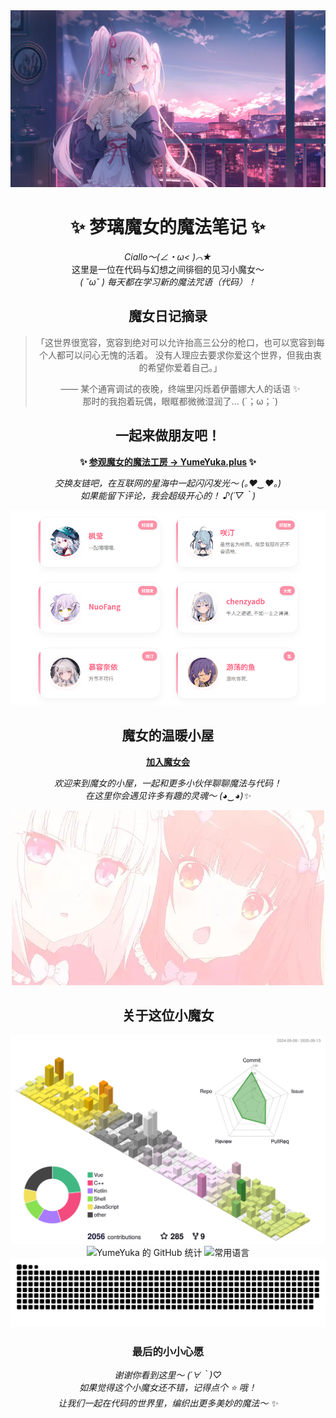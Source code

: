<div align="center">
  <img src="./img/0.jpg" alt="横幅图片" />
</div>

<div align="center">

# ✨ 梦璃魔女的魔法笔记 ✨

*Ciallo～(∠・ω< )⌒★*  
这里是一位在代码与幻想之间徘徊的见习小魔女～  
*( ˘ω˘ ) 每天都在学习新的魔法咒语（代码）！*

## 魔女日记摘录

> 「这世界很宽容，宽容到绝对可以允许抬高三公分的枪口，也可以宽容到每个人都可以问心无愧的活着。
> 没有人理应去要求你爱这个世界，但我由衷的希望你爱着自己。」
>
> —— 某个通宵调试的夜晚，终端里闪烁着伊蕾娜大人的话语 ✨  
> 那时的我抱着玩偶，眼眶都微微湿润了... (´；ω；`)

## 一起来做朋友吧！

**✨ [参观魔女的魔法工房 → YumeYuka.plus](https://YumeYuka.plus) ✨**

*交换友链吧，在互联网的星海中一起闪闪发光～ (｡♥‿♥｡)  
如果能留下评论，我会超级开心的！ ♪(´▽｀)*

![friends](./friends_layout.png)

## 魔女的温暖小屋

**[加入魔女会](https://join.oom-wg.dev)**

*欢迎来到魔女的小屋，一起和更多小伙伴聊聊魔法与代码！  
在这里你会遇见许多有趣的灵魂～ (◕‿◕)✨*

<img src="./img/Yume_4.webp" alt="横幅图片" />

## 关于这位小魔女

<div align="center">
  <img src="./profile-3d-contrib/profile-season-animate.svg" alt="3D 贡献图动画" />
</div>

<div align="center">
  <img
    height="180"
    src="https://github-readme-stats.vercel.app/api?username=YumeYuka&show_icons=true&bg_color=fff0f6,ffe4ec&title_color=ff69b4&text_color=ea4c89&icon_color=ffb6d5&border_color=ff69b4"
    alt="YumeYuka 的 GitHub 统计"
  />
  <img
    height="180"
    src="https://github-readme-stats.vercel.app/api/top-langs/?username=YumeYuka&layout=compact&hide=html&bg_color=fff0f6,ffe4ec&title_color=ff69b4&text_color=ea4c89&icon_color=ffb6d5&border_color=ff69b4"
    alt="常用语言"
  />
</div>

<div align="center">
  <picture>
    <source media="(prefers-color-scheme: dark)" srcset="https://raw.githubusercontent.com/NightRainMilkyWay/NightRainMilkyWay/output/github-contribution-grid-snake-dark.svg">
    <source media="(prefers-color-scheme: light)" srcset="https://raw.githubusercontent.com/NightRainMilkyWay/NightRainMilkyWay/output/github-contribution-grid-snake.svg">
    <img alt="GitHub 贡献贪吃蛇动画" src="https://raw.githubusercontent.com/NightRainMilkyWay/NightRainMilkyWay/output/github-contribution-grid-snake.svg">
  </picture>
</div>

<div align="center">

### 最后的小小心愿

*谢谢你看到这里～ (´∀｀)♡  
如果觉得这个小魔女还不错，记得点个 ⭐️ 哦！  
让我们一起在代码的世界里，编织出更多美妙的魔法～ ✨*

</div>